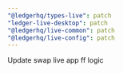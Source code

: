 ```yaml
---
"@ledgerhq/types-live": patch
"ledger-live-desktop": patch
"@ledgerhq/live-common": patch
"@ledgerhq/live-config": patch
---
```


Update swap live app ff logic
